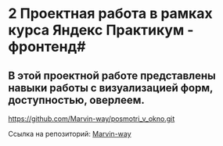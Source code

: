 # 2 Проектная работа в рамках курса Яндекс Практикум - фронтенд#

## В этой проектной работе представлены навыки работы c визуализацией форм, доступностью, оверлеем. ##

https://github.com/Marvin-way/posmotri_v_okno.git

Ссылка на репозиторий: [Marvin-way](https://github.com/Marvin-way/posmotri_v_okno)